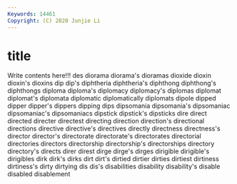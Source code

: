 ```yaml
---
Keywords: 14461
Copyright: (C) 2020 Junjie Li
---
```


# title

Write contents here!!!
des 
diorama 
diorama's 
dioramas
dioxide 
dioxin 
dioxin's 
dioxins 
dip 
dip's 
diphtheria 
diphtheria's 
diphthong 
diphthong's
diphthongs 
diploma 
diploma's 
diplomacy 
diplomacy's 
diplomas 
diplomat 
diplomat's 
diplomata 
diplomatic
diplomatically 
diplomats 
dipole 
dipped 
dipper 
dipper's 
dippers 
dipping 
dips 
dipsomania
dipsomania's 
dipsomaniac 
dipsomaniac's 
dipsomaniacs 
dipstick 
dipstick's 
dipsticks 
dire 
direct 
directed
directer 
directest 
directing 
direction 
direction's 
directional 
directions 
directive 
directive's 
directives
directly 
directness 
directness's 
director 
director's 
directorate 
directorate's 
directorates 
directorial 
directories
directors 
directorship 
directorship's 
directorships 
directory 
directory's 
directs 
direr 
direst 
dirge
dirge's 
dirges 
dirigible 
dirigible's 
dirigibles 
dirk 
dirk's 
dirks 
dirt 
dirt's
dirtied 
dirtier 
dirties 
dirtiest 
dirtiness 
dirtiness's 
dirty 
dirtying 
dis 
dis's
disabilities 
disability 
disability's 
disable 
disabled 
disablement 
